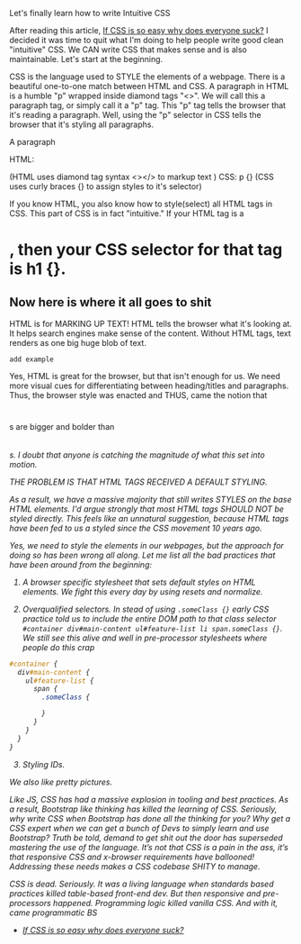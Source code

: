 ---
---

Let's finally learn how to write Intuitive CSS


After reading this article, [If CSS is so easy why does everyone suck?](https://hackernoon.com/if-css-is-so-easy-why-does-everyone-suck-e4442cc9428a#.kb5ekhp61) I decided it was time to quit what I'm doing to help people write good clean "intuitive" CSS. We CAN write CSS that makes sense and is also maintainable. Let's start at the beginning.

CSS is the language used to STYLE the elements of a webpage. There is a beautiful one-to-one match between HTML and CSS. A paragraph in HTML is a humble "p" wrapped inside diamond tags "<>". We will call this a paragraph tag, or simply call it a "p" tag. This "p" tag tells the browser that it's reading a paragraph. Well, using the "p" selector in CSS tells the browser that it's styling all paragraphs.

A paragraph

HTML: <p></p>  (HTML uses diamond tag syntax <></> to markup text )
CSS:   p {}    (CSS uses curly braces {} to assign styles to it's selector)

If you know HTML, you also know how to style(select) all HTML tags in CSS. This part of CSS is in fact "intuitive." If your HTML tag is a <h1>, then your CSS selector for that tag is h1 {}.

## Now here is where it all goes to shit
HTML is for MARKING UP TEXT! HTML tells the browser what it's looking at. It helps search engines make sense of the content. Without HTML tags, text renders as one big huge blob of text.

`add example`

Yes, HTML is great for the browser, but that isn't enough for us. We need more visual cues for differentiating between heading/titles and paragraphs. Thus, the browser style was enacted and THUS, came the notion that <h1></h1>s are bigger and bolder than <h6><h6>s. I doubt that anyone is catching the magnitude of what this set into motion.

THE PROBLEM IS THAT HTML TAGS RECEIVED A DEFAULT STYLING.

As a result, we have a massive majority that still writes STYLES on the base HTML elements. I'd argue strongly that most HTML tags SHOULD NOT be styled directly. This feels like an unnatural suggestion, because HTML tags have been fed to us a styled since the CSS movement 10 years ago.

Yes, we need to style the elements in our webpages, but the approach for doing so has been wrong all along. Let me list all the bad practices that have been around from the beginning:

1. A browser specific stylesheet that sets default styles on HTML elements. We fight this every day by using resets and normalize.

2. Overqualified selectors. In stead of using `.someClass {}` early CSS practice told us to include the entire DOM path to that class selector `#container div#main-content ul#feature-list li span.someClass {}`. We still see this alive and well in pre-processor stylesheets where people do this crap

```scss
#container {
  div#main-content {
    ul#feature-list {
      span {
        .someClass {

        }
      }
    }
  }
}
```

3. Styling IDs. 


We also like pretty pictures.


Like JS, CSS has had a massive explosion in tooling and best practices. As a result, Bootstrap like thinking has killed the learning of CSS. Seriously, why write CSS when Bootstrap has done all the thinking for you? Why get a CSS expert when we can get a bunch of Devs to simply learn and use Bootstrap?
Truth be told, demand to get shit out the door has superseded mastering the use of the language. It’s not that CSS is a pain in the ass, it’s that responsive CSS and x-browser requirements have ballooned! Addressing these needs makes a CSS codebase SHITY to manage. 



CSS is dead. Seriously. It was a living language when standards based practices killed table-based front-end dev. But then responsive and pre-processors happened. Programming logic killed vanilla CSS. And with it, came programmatic BS

- [If CSS is so easy why does everyone suck?](https://hackernoon.com/if-css-is-so-easy-why-does-everyone-suck-e4442cc9428a#.kb5ekhp61)
